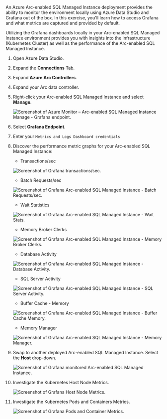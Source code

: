 An Azure Arc-enabled SQL Managed Instance deployment provides the ability to monitor the environment locally using Azure Data Studio and Grafana out of the box. In this exercise, you'll learn how to access Grafana and what metrics are captured and provided by default. 

Utilizing the Grafana dashboards locally in your Arc-enabled SQL Managed Instance environment provides you with insights into the infrastructure (Kubernetes Cluster) as well as the performance of the Arc-enabled SQL Managed Instance.

1. Open Azure Data Studio.
1. Expand the **Connections** Tab.
1. Expand **Azure Arc Controllers**.
1. Expand your Arc data controller.
1. Right-click your Arc-enabled SQL Managed Instance and select **Manage**.

    ![Screenshot of Azure Monitor – Arc-enabled SQL Managed Instance Manage - Grafana endpoint.](../media/azure-data-studio-grafana-endpoint-1.png)

1. Select **Grafana Endpoint**.
1. Enter your `Metrics and Logs Dashboard credentials`
1. Discover the performance metric graphs for your Arc-enabled SQL Managed Instance:
    - Transactions/sec

    ![Screenshot of Grafana transactions/sec.](../media/azure-data-studio-grafana-transactions-2.png)

    - Batch Requests/sec

    ![Screenshot of Grafana Arc-enabled SQL Managed Instance - Batch Requests/sec.](../media/azure-data-studio-grafana-batch-requests-3.png)

    - Wait Statistics

    ![Screenshot of Grafana Arc-enabled SQL Managed Instance - Wait Stats.](../media/azure-data-studio-grafana-wait-stats-4.png)

    - Memory Broker Clerks

    ![Screenshot of Grafana Arc-enabled SQL Managed Instance - Memory Broker Clerks.](../media/azure-data-studio-grafana-memory-clerks-5.png)

    - Database Activity

    ![Screenshot of Grafana Arc-enabled SQL Managed Instance - Database Activity.](../media/azure-data-studio-grafana-database-activity-6.png)

    - SQL Server Activity

    ![Screenshot of Grafana Arc-enabled SQL Managed Instance - SQL Server Activity.](../media/azure-data-studio-grafana-sql-server-activity-7.png)

    - Buffer Cache - Memory

    ![Screenshot of Grafana Arc-enabled SQL Managed Instance - Buffer Cache Memory.](../media/azure-data-studio-grafana-buffer-cache-7.png)

    - Memory Manager

    ![Screenshot of Grafana Arc-enabled SQL Managed Instance - Memory Manager.](../media/azure-data-studio-grafana-memory-manager-8.png)

1. Swap to another deployed Arc-enabled SQL Managed Instance. Select the **Host** drop-down.

    ![Screenshot of Grafana monitored Arc-enabled SQL Managed Instance.](../media/azure-data-studio-grafana-monitored-sqlmi-9.png)

1. Investigate the Kubernetes Host Node Metrics.

    ![Screenshot of Grafana Host Node Metrics.](../media/azure-data-studio-grafana-host-node-metrics-10.png)

1. Investigate the Kubernetes Pods and Containers Metrics.

    ![Screenshot of Grafana Pods and Container Metrics.](../media/azure-data-studio-grafana-pods-container-metrics-11.png)
